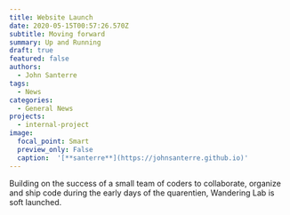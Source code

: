 ```yaml
---
title: Website Launch
date: 2020-05-15T00:57:26.570Z
subtitle: Moving forward
summary: Up and Running
draft: true
featured: false
authors:
  - John Santerre
tags:
  - News
categories:
  - General News
projects:
  - internal-project
image:
  focal_point: Smart
  preview_only: False
  caption:  '[**santerre**](https://johnsanterre.github.io)'
---
```

Building on the success of a small team of coders to collaborate, organize and ship code during the early days of the quarentien, Wandering Lab is soft launched.   
